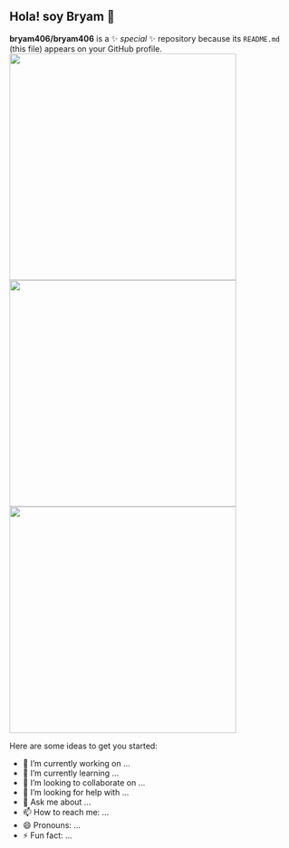 ## Hola! soy Bryam 👋


**bryam406/bryam406** is a ✨ _special_ ✨ repository because its `README.md` (this file) appears on your GitHub profile.
[<img src="https://blogger.googleusercontent.com/img/b/R29vZ2xl/AVvXsEjzyzxrEJ1o4aXNbLL6-B3_MtG-QBa6VlKDWCtOeiSzayAwqMI3udg-JeijUsARsxckrjmM_Uhj_bU8l74-xQ9th2E98nVDkuoakq4VzpyFRioXVVxUSI0L14Zx9-57JI_dElCg/s1600/hidroavion+al+amanecer.jpg" width="400">](#)
[<img src="[https://via.placeholder.com/400x200?text=Imagen+2](https://blogger.googleusercontent.com/img/b/R29vZ2xl/AVvXsEjzyzxrEJ1o4aXNbLL6-B3_MtG-QBa6VlKDWCtOeiSzayAwqMI3udg-JeijUsARsxckrjmM_Uhj_bU8l74-xQ9th2E98nVDkuoakq4VzpyFRioXVVxUSI0L14Zx9-57JI_dElCg/s1600/hidroavion+al+amanecer.jpg)" width="400">](#)
[<img src="[https://via.placeholder.com/400x200?text=Imagen+3](https://blogger.googleusercontent.com/img/b/R29vZ2xl/AVvXsEjzyzxrEJ1o4aXNbLL6-B3_MtG-QBa6VlKDWCtOeiSzayAwqMI3udg-JeijUsARsxckrjmM_Uhj_bU8l74-xQ9th2E98nVDkuoakq4VzpyFRioXVVxUSI0L14Zx9-57JI_dElCg/s1600/hidroavion+al+amanecer.jpg)" width="400">](#)

Here are some ideas to get you started:

- 🔭 I’m currently working on ...
- 🌱 I’m currently learning ...
- 👯 I’m looking to collaborate on ...
- 🤔 I’m looking for help with ...
- 💬 Ask me about ...
- 📫 How to reach me: ...
- 😄 Pronouns: ...
- ⚡ Fun fact: ...

